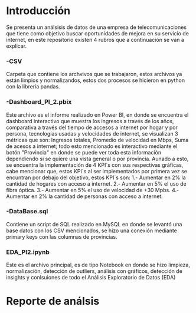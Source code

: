 # Introducción
Se presenta un análsisis de datos de una empresa de telecomunicaciones que tiene como objetivo buscar oportunidades de mejora en su servicio de internet, en este repositorio existen 4 rubros que a continuación se van a explicar.
### -CSV 
Carpeta que contiene los archvivos que se trabajaron, estos archivos ya están limpios y normalizandos, estos dos procesos se hicieron en python con la librería pandas.
### -Dashboard_PI_2.pbix
Este archivo es el informe realizado en Power BI, en donde se encuentra el dashboard interactivo que muestra los ingresos a través de los años, comparativa a través del tiempo de accesos a internet por hogar y por persona, tecnologías usadas y velocidades de internet, se visualizan 3 métricas que son: Ingresos totales, Promedio de velocidad en Mbps, Suma de acesos a internet; todo esto mencionado es interactivo mediante el botón "Provincia" en donde se puede ver toda esta información dependiendo si se quiere una vista general o por provincia. Aunado a esto, se encuentra la implementación de 4 KPI´s con sus respectivas gráficas, cabe mencionar que, estos KPI´s al ser implementados por primera vez se encuntran por debajo del objetivo, estos KPI´s son: 
1.- Aumentar en 2% la cantidad de hogares con acceso a internet.
2.- Aumentar en 5% el uso de fibra óptica.
3.- Aumentar en 5% el uso de velocidad de +30 Mpbs.
4.- Aumentar en 2% la cantidad de personas con acceso a internet.
### -DataBase.sql
Contiene un script de SQL realizado en MySQL en donde se levantó una base datos con los CSV mencionados, se hizo una conexión mediante primary keys con las columnas de provincias.
### EDA_PI2.ipynb
Este es el archivo principal, es de tipo Notebook en donde se hizo limpieza, normalización, detección de outliers, análisis con gráficos, detección de insights y conlsuiones de todo el Análisis Exploratorio de Datos (EDA)

# Reporte de análsis

